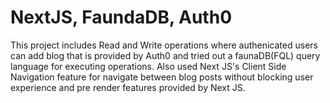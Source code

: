 # NextJS, FaundaDB, Auth0
This project includes Read and Write operations where authenicated users can add blog that is provided by Auth0 and tried out a faunaDB(FQL) query language for executing operations. Also used Next JS's Client Side Navigation feature for navigate between blog posts without blocking user experience and pre render features provided by Next JS.
